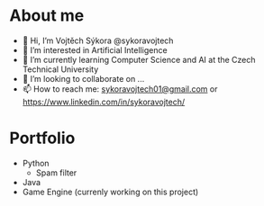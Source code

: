 # About me
- 👋 Hi, I’m Vojtěch Sýkora @sykoravojtech
- 👀 I’m interested in Artificial Intelligence
- 🌱 I’m currently learning Computer Science and AI at the Czech Technical University
- 💞️ I’m looking to collaborate on ...
- 📫 How to reach me: sykoravojtech01@gmail.com or https://www.linkedin.com/in/sykoravojtech/

# Portfolio
- Python
  - Spam filter
- Java
-   Game Engine (currenly working on this project)
